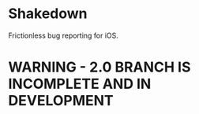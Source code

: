 # Shakedown

Frictionless bug reporting for iOS.

# WARNING - 2.0 BRANCH IS INCOMPLETE AND IN DEVELOPMENT

